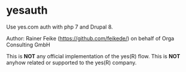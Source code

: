 # yesauth
Use yes.com auth with php 7 and Drupal 8.


Author: Rainer Feike (https://github.com/feikede/) on behalf of Orga Consulting GmbH


This is **NOT** any official implementation of the yes(R) flow. This is **NOT** anyhow related or supported to the yes(R) company.
